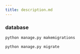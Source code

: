 ```yaml
---
title: description.md
---
```


### database
```bash
python manage.py makemigrations

python manage.py migrate
```